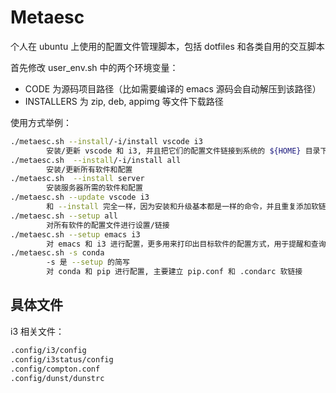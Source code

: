 # Metaesc

个人在 ubuntu 上使用的配置文件管理脚本，包括 dotfiles 和各类自用的交互脚本

首先修改 user_env.sh 中的两个环境变量：

- CODE 为源码项目路径（比如需要编译的 emacs 源码会自动解压到该路径）
- INSTALLERS 为 zip, deb, appimg 等文件下载路径

使用方式举例：

```bash
./metaesc.sh --install/-i/install vscode i3
        安装/更新 vscode 和 i3, 并且把它们的配置文件链接到系统的 ${HOME} 目录下
./metaesc.sh  --install/-i/install all
        安装/更新所有软件和配置
./metaesc.sh  --install server
        安装服务器所需的软件和配置
./metaesc.sh --update vscode i3
        和 --install 完全一样，因为安装和升级基本都是一样的命令，并且重复添加软链接配置并不会有什么副作用
./metaesc.sh --setup all
        对所有软件的配置文件进行设置/链接
./metaesc.sh --setup emacs i3
        对 emacs 和 i3 进行配置，更多用来打印出目标软件的配置方式，用于提醒和查询
./metaesc.sh -s conda
        -s 是 --setup 的简写
        对 conda 和 pip 进行配置, 主要建立 pip.conf 和 .condarc 软链接
```

## 具体文件
i3 相关文件：
```bash
.config/i3/config
.config/i3status/config
.config/compton.conf
.config/dunst/dunstrc
```

